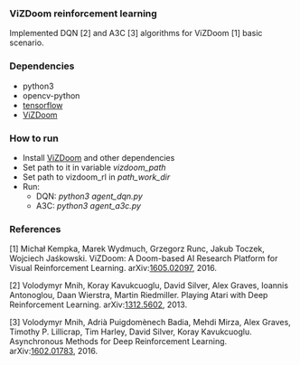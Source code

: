 ### ViZDoom reinforcement learning

Implemented DQN [2] and A3C [3] algorithms for ViZDoom [1] basic scenario.

### Dependencies

* python3
* opencv-python
* [tensorflow](https://github.com/tensorflow/tensorflow)
* [ViZDoom](https://github.com/mwydmuch/ViZDoom)

### How to run

* Install [ViZDoom](https://github.com/mwydmuch/ViZDoom) and other dependencies
* Set path to it in variable *vizdoom_path*
* Set path to vizdoom_rl in *path_work_dir*
* Run:
  * DQN: *python3 agent_dqn.py*
  * A3C: *python3 agent_a3c.py*

### References
[1] Michał Kempka, Marek Wydmuch, Grzegorz Runc, Jakub Toczek, Wojciech Jaśkowski. ViZDoom: A Doom-based AI Research Platform for Visual Reinforcement Learning. arXiv:[1605.02097](https://arxiv.org/abs/1605.02097), 2016.

[2] Volodymyr Mnih, Koray Kavukcuoglu, David Silver, Alex Graves, Ioannis Antonoglou, Daan Wierstra, Martin Riedmiller. Playing Atari with Deep Reinforcement Learning. arXiv:[1312.5602](https://arxiv.org/abs/1312.5602), 2013.

[3] Volodymyr Mnih, Adrià Puigdomènech Badia, Mehdi Mirza, Alex Graves, Timothy P. Lillicrap, Tim Harley, David Silver, Koray Kavukcuoglu. Asynchronous Methods for Deep Reinforcement Learning. arXiv:[1602.01783](https://arxiv.org/abs/1602.01783), 2016.
